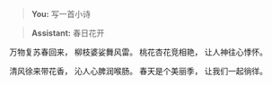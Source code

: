 > **You:** 写一首小诗

> **Assistant:** 春日花开

万物复苏春回来，
柳枝婆娑舞风雷。
桃花杏花竞相艳，
让人神往心悸怀。

清风徐来带花香，
沁人心脾润喉肠。
春天是个美丽季，
让我们一起徜徉。


